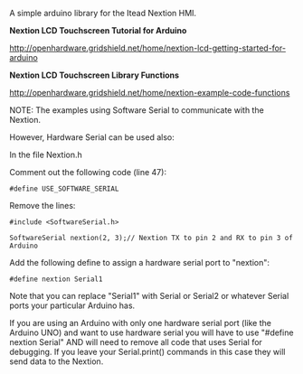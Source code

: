 A simple arduino library for the Itead Nextion HMI.

**Nextion LCD Touchscreen Tutorial for Arduino**

http://openhardware.gridshield.net/home/nextion-lcd-getting-started-for-arduino

**Nextion LCD Touchscreen Library Functions**

http://openhardware.gridshield.net/home/nextion-example-code-functions

NOTE: The examples using Software Serial to communicate with the Nextion.

However, Hardware Serial can be used also:

In the file Nextion.h

Comment out the following code (line 47): 

`#define USE_SOFTWARE_SERIAL`

Remove the lines:

`#include <SoftwareSerial.h>`

`SoftwareSerial nextion(2, 3);// Nextion TX to pin 2 and RX to pin 3 of Arduino`

Add the following define to assign a hardware serial port to "nextion":

`#define nextion Serial1`

Note that you can replace "Serial1" with Serial or Serial2 or whatever Serial ports your particular Arduino has.

If you are using an Arduino with only one hardware serial port (like the Arduino UNO) and want to use hardware serial you will have to use "#define nextion Serial" AND will need to remove all code that uses Serial for debugging. If you leave your Serial.print() commands in this case they will send data to the Nextion.
